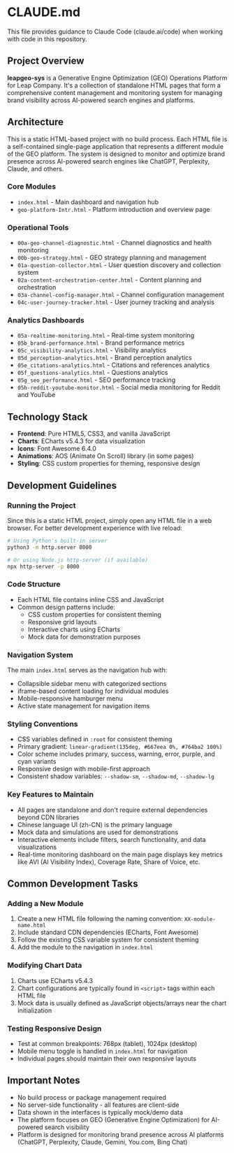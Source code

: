 # CLAUDE.md

This file provides guidance to Claude Code (claude.ai/code) when working with code in this repository.

## Project Overview

**leapgeo-sys** is a Generative Engine Optimization (GEO) Operations Platform for Leap Company. It's a collection of standalone HTML pages that form a comprehensive content management and monitoring system for managing brand visibility across AI-powered search engines and platforms.

## Architecture

This is a static HTML-based project with no build process. Each HTML file is a self-contained single-page application that represents a different module of the GEO platform. The system is designed to monitor and optimize brand presence across AI-powered search engines like ChatGPT, Perplexity, Claude, and others.

### Core Modules
- `index.html` - Main dashboard and navigation hub
- `geo-platform-Intr.html` - Platform introduction and overview page

### Operational Tools
- `00a-geo-channel-diagnostic.html` - Channel diagnostics and health monitoring
- `00b-geo-strategy.html` - GEO strategy planning and management
- `01a-question-collector.html` - User question discovery and collection system
- `02a-content-orchestration-center.html` - Content planning and orchestration
- `03a-channel-config-manager.html` - Channel configuration management
- `04c-user-journey-tracker.html` - User journey tracking and analysis

### Analytics Dashboards
- `05a-realtime-monitoring.html` - Real-time system monitoring
- `05b_brand-performance.html` - Brand performance metrics
- `05c_visibility-analytics.html` - Visibility analytics
- `05d_perception-analytics.html` - Brand perception analytics
- `05e_citations-analytics.html` - Citations and references analytics
- `05f_questions-analytics.html` - Questions analytics
- `05g_seo_performance.html` - SEO performance tracking
- `05h-reddit-youtube-monitor.html` - Social media monitoring for Reddit and YouTube

## Technology Stack

- **Frontend**: Pure HTML5, CSS3, and vanilla JavaScript
- **Charts**: ECharts v5.4.3 for data visualization
- **Icons**: Font Awesome 6.4.0
- **Animations**: AOS (Animate On Scroll) library (in some pages)
- **Styling**: CSS custom properties for theming, responsive design

## Development Guidelines

### Running the Project
Since this is a static HTML project, simply open any HTML file in a web browser. For better development experience with live reload:
```bash
# Using Python's built-in server
python3 -m http.server 8000

# Or using Node.js http-server (if available)
npx http-server -p 8000
```

### Code Structure
- Each HTML file contains inline CSS and JavaScript
- Common design patterns include:
  - CSS custom properties for consistent theming
  - Responsive grid layouts
  - Interactive charts using ECharts
  - Mock data for demonstration purposes

### Navigation System
The main `index.html` serves as the navigation hub with:
- Collapsible sidebar menu with categorized sections
- iframe-based content loading for individual modules
- Mobile-responsive hamburger menu
- Active state management for navigation items

### Styling Conventions
- CSS variables defined in `:root` for consistent theming
- Primary gradient: `linear-gradient(135deg, #667eea 0%, #764ba2 100%)`
- Color scheme includes primary, success, warning, error, purple, and cyan variants
- Responsive design with mobile-first approach
- Consistent shadow variables: `--shadow-sm`, `--shadow-md`, `--shadow-lg`

### Key Features to Maintain
- All pages are standalone and don't require external dependencies beyond CDN libraries
- Chinese language UI (zh-CN) is the primary language
- Mock data and simulations are used for demonstrations
- Interactive elements include filters, search functionality, and data visualizations
- Real-time monitoring dashboard on the main page displays key metrics like AVI (AI Visibility Index), Coverage Rate, Share of Voice, etc.

## Common Development Tasks

### Adding a New Module
1. Create a new HTML file following the naming convention: `XX-module-name.html`
2. Include standard CDN dependencies (ECharts, Font Awesome)
3. Follow the existing CSS variable system for consistent theming
4. Add the module to the navigation in `index.html`

### Modifying Chart Data
1. Charts use ECharts v5.4.3
2. Chart configurations are typically found in `<script>` tags within each HTML file
3. Mock data is usually defined as JavaScript objects/arrays near the chart initialization

### Testing Responsive Design
- Test at common breakpoints: 768px (tablet), 1024px (desktop)
- Mobile menu toggle is handled in `index.html` for navigation
- Individual pages should maintain their own responsive layouts

## Important Notes

- No build process or package management required
- No server-side functionality - all features are client-side
- Data shown in the interfaces is typically mock/demo data
- The platform focuses on GEO (Generative Engine Optimization) for AI-powered search visibility
- Platform is designed for monitoring brand presence across AI platforms (ChatGPT, Perplexity, Claude, Gemini, You.com, Bing Chat)